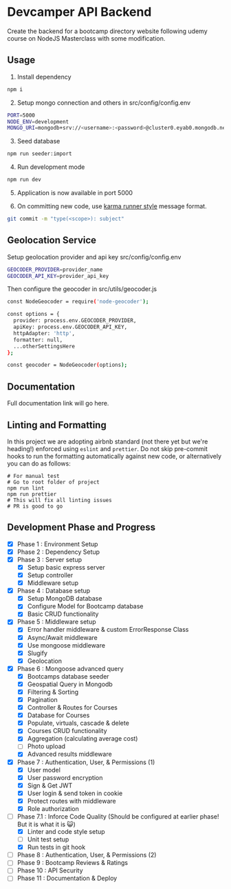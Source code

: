 # Devcamper API Backend

Create the backend for a bootcamp directory website following udemy course on NodeJS Masterclass with some modification.

## Usage

1. Install dependency

```bash
npm i
```

2. Setup mongo connection and others in src/config/config.env

```bash
PORT=5000
NODE_ENV=development
MONGO_URI=mongodb+srv://<username>:<password>@cluster0.eyab0.mongodb.net/<dbname>?retryWrites=true&w=majority
```

3. Seed database

```bash
npm run seeder:import
```

4. Run development mode

```bash
npm run dev
```

5. Application is now available in port 5000

6. On committing new code, use [karma runner style](http://karma-runner.github.io/5.2/dev/git-commit-msg.html) message format.

```bash
git commit -m "type(<scope>): subject"
```

## Geolocation Service

Setup geolocation provider and api key src/config/config.env

```bash
GEOCODER_PROVIDER=provider_name
GEOCODER_API_KEY=provider_api_key
```

Then configure the geocoder in src/utils/geocoder.js

```bash
const NodeGeocoder = require('node-geocoder');

const options = {
  provider: process.env.GEOCODER_PROVIDER,
  apiKey: process.env.GEOCODER_API_KEY,
  httpAdapter: 'http',
  formatter: null,
  ...otherSettingsHere
};

const geocoder = NodeGeocoder(options);
```

## Documentation

Full documentation link will go here.

## Linting and Formatting

In this project we are adopting airbnb standard (not there yet but we're heading!) enforced using `eslint` and `prettier`. Do not skip pre-commit hooks to run the formatting automatically against new code, or alternatively you can do as follows:

```
# For manual test
# Go to root folder of project
npm run lint
npm run prettier
# This will fix all linting issues
# PR is good to go
```

## Development Phase and Progress

- [x] Phase 1 : Environment Setup
- [x] Phase 2 : Dependency Setup
- [x] Phase 3 : Server setup
  - [x] Setup basic express server
  - [x] Setup controller
  - [x] Middleware setup
- [x] Phase 4 : Database setup
  - [x] Setup MongoDB database
  - [x] Configure Model for Bootcamp database
  - [x] Basic CRUD functionality
- [x] Phase 5 : Middleware setup
  - [x] Error handler middleware & custom ErrorResponse Class
  - [x] Async/Await middleware
  - [x] Use mongoose middleware
  - [x] Slugify
  - [x] Geolocation
- [x] Phase 6 : Mongoose advanced query
  - [x] Bootcamps database seeder
  - [x] Geospatial Query in Mongodb
  - [x] Filtering & Sorting
  - [x] Pagination
  - [x] Controller & Routes for Courses
  - [x] Database for Courses
  - [x] Populate, virtuals, cascade & delete
  - [x] Courses CRUD functionality
  - [x] Aggregation (calculating average cost)
  - [ ] Photo upload
  - [x] Advanced results middleware
- [x] Phase 7 : Authentication, User, & Permissions (1)
  - [x] User model
  - [x] User password encryption
  - [x] Sign & Get JWT
  - [x] User login & send token in cookie
  - [x] Protect routes with middleware
  - [x] Role authorization
- [ ] Phase 7.1 : Inforce Code Quality (Should be configured at earlier phase! But it is what it is 😺)
  - [x] Linter and code style setup
  - [ ] Unit test setup
  - [x] Run tests in git hook
- [ ] Phase 8 : Authentication, User, & Permissions (2)
- [ ] Phase 9 : Bootcamp Reviews & Ratings
- [ ] Phase 10 : API Security
- [ ] Phase 11 : Documentation & Deploy
